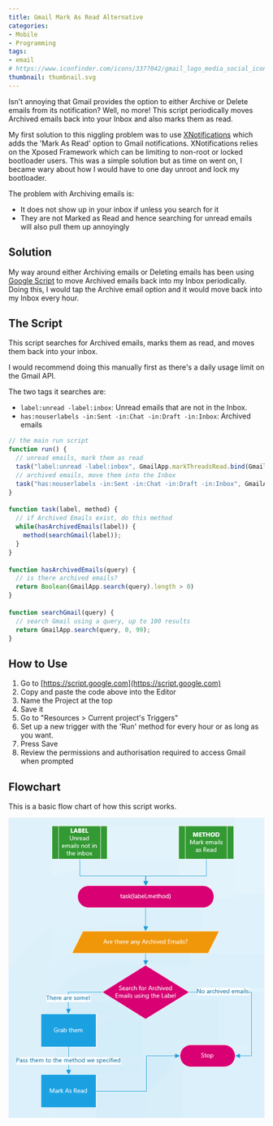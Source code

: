 ```yaml
---
title: Gmail Mark As Read Alternative
categories:
- Mobile
- Programming
tags:
- email
# https://www.iconfinder.com/icons/3377042/gmail_logo_media_social_icon
thumbnail: thumbnail.svg
---
```


Isn't annoying that Gmail provides the option to either Archive or Delete emails from its notification? Well, no more! This script periodically moves Archived emails back into your Inbox and also marks them as read.

<!-- more -->

My first solution to this niggling problem was to use [XNotifications](https://play.google.com/store/apps/details?id=com.Taptigo.Xposed.XNotifications&hl=en) which adds the 'Mark As Read' option to Gmail notifications. XNotifications relies on the Xposed Framework which can be limiting to non-root or locked bootloader users. This was a simple solution but as time on went on, I became wary about how I would have to one day unroot and lock my bootloader.

The problem with Archiving emails is:

* It does not show up in your inbox if unless you search for it
* They are not Marked as Read and hence searching for unread emails will also pull them up annoyingly

## Solution

My way around either Archiving emails or Deleting emails has been using [Google Script](https://www.google.com/script/start/) to move Archived emails back into my Inbox periodically. Doing this, I would tap the Archive email option and it would move back into my Inbox every hour.

## The Script

This script searches for Archived emails, marks them as read, and moves them back into your inbox.

I would recommend doing this manually first as there's a daily usage limit on the Gmail API.

The two tags it searches are:

* `label:unread -label:inbox`: Unread emails that are not in the Inbox.
* `has:nouserlabels -in:Sent -in:Chat -in:Draft -in:Inbox`: Archived emails

```javascript
// the main run script
function run() {
  // unread emails, mark them as read
  task("label:unread -label:inbox", GmailApp.markThreadsRead.bind(GmailApp));
  // archived emails, move them into the Inbox
  task("has:nouserlabels -in:Sent -in:Chat -in:Draft -in:Inbox", GmailApp.moveThreadsToInbox.bind(GmailApp));
}

function task(label, method) {
  // if Archived Emails exist, do this method
  while(hasArchivedEmails(label)) {
    method(searchGmail(label));
  }
}

function hasArchivedEmails(query) {
  // is there archived emails?
  return Boolean(GmailApp.search(query).length > 0)
}

function searchGmail(query) {
  // search Gmail using a query, up to 100 results
  return GmailApp.search(query, 0, 99);
}
```

## How to Use

1. Go to [https://script.google.com](https://script.google.com)
2. Copy and paste the code above into the Editor
3. Name the Project at the top
4. Save it
5. Go to "Resources > Current project's Triggers"
6. Set up a new trigger with the 'Run' method for every hour or as long as you want.
7. Press Save
8. Review the permissions and authorisation  required to access Gmail when prompted

## Flowchart

This is a basic flow chart of how this script works.

![Flowchart](flowchart.PNG)
